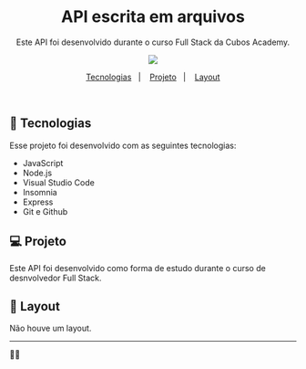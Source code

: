 <h1 align="center"> API escrita em arquivos </h1>

<p align="center">
Este API foi desenvolvido durante o curso Full Stack da Cubos Academy.
</p>

<div align="center">
<img src="https://github.com/jessica-dds/API-escrita-arquivos/assets/150213234/daeb2532-826f-449d-8546-85b3bb0ce806" />
</div>




 
<p align="center">
  <a href="#-tecnologias">Tecnologias</a>&nbsp;&nbsp;&nbsp;|&nbsp;&nbsp;&nbsp;
  <a href="#-projeto">Projeto</a>&nbsp;&nbsp;&nbsp;|&nbsp;&nbsp;&nbsp;
  <a href="#-layout">Layout</a>
</p>

<br>

## 🚀 Tecnologias

Esse projeto foi desenvolvido com as seguintes tecnologias:
- JavaScript
- Node.js
- Visual Studio Code
- Insomnia
- Express
- Git e Github

## 💻 Projeto

 Este API foi desenvolvido como forma de estudo durante o curso de desnvolvedor Full Stack.

## 🔖 Layout

Não houve um layout.


---


💜🎯 

